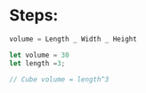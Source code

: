 # Steps:

```js
volume = Length _ Width _ Height

let volume = 30
let length =3;

// Cube volume = length^3

```
